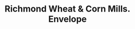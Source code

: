 ---
doi: 10.7916/D85B1DGN
date_other: '1896'
date_other_textual: '1896'
form: printed ephemera
genre:
- Envelopes
name:
- Richmond Wheat & Corn Mills
object_in_context_url: https://biggert.cul.columbia.edu/items/view/ave_biggert_00298
subject_hierarchical_geographic:
- Richmond, Indiana, United States
subject_name:
- Richmond Wheat & Corn Mills
title: Richmond Wheat & Corn Mills. Envelope
sort_title: Richmond Wheat & Corn Mills. Envelope
call_number: ave_biggert_00298
coordinates:
- 39.83027777777778,-84.89055555555557
pid: ave_biggert_00298
identifiers: ave_biggert_00298
thumbnail: https://derivativo-1.library.columbia.edu/iiif/2/ldpd:344227/full/!256,256/0/native.jpg
permalink: /biggert/ave_biggert_00298/
layout: iiif-image-page
---